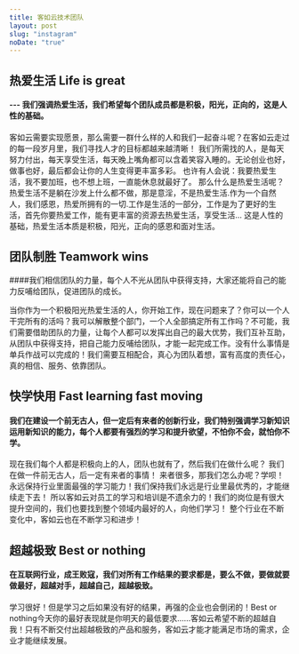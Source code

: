 ```yaml
---
title: 客如云技术团队
layout: post
slug: "instagram"
noDate: "true"
---
```


## 热爱生活 Life is great
####  ---  我们强调热爱生活，我们希望每个团队成员都是积极，阳光，正向的，这是人性的基础。
 
 客如云需要实现愿景，那么需要一群什么样的人和我们一起奋斗呢？在客如云走过的每一段岁月里，我们寻找人才的目标都越来越清晰！ 我们所需找的人，是每天努力付出，每天享受生活，每天晚上嘴角都可以含着笑容入睡的。无论创业也好，做事也好，最后都会让你的人生变得更丰富多彩。 也许有人会说：我要热爱生活，我不要加班，也不想上班，一直能休息就最好了。 那么什么是热爱生活呢？热爱生活不是躺在沙发上什么都不做，那是意淫，不是热爱生活.作为一个自然人，我们感恩，热爱所拥有的一切.工作是生活的一部分，工作是为了更好的生活，首先你要热爱工作，能有更丰富的资源去热爱生活，享受生活… 这是人性的基础，热爱生活本质是积极，阳光，正向的感恩和面对生活。
 
## 团队制胜 Teamwork wins
####我们相信团队的力量，每个人不光从团队中获得支持，大家还能将自己的能力反哺给团队，促进团队的成长。

 当你作为一个积极阳光热爱生活的人，你开始工作，现在问题来了？你可以一个人干完所有的活吗？我可以解散整个部门，一个人全部搞定所有工作吗？不可能，我们需要借助团队的力量，让每个人都可以发挥出自己的最大优势，我们互补互助，从团队中获得支持，把自己能力反哺给团队，才能一起完成工作。没有什么事情是单兵作战可以完成的！我们需要互相配合，真心为团队着想，富有高度的责任心，真的相信、服务、依靠团队。
 
## 快学快用 Fast learning fast moving
#### 我们在建设一个前无古人，但一定后有来者的创新行业，我们特别强调学习新知识运用新知识的能力，每个人都要有强烈的学习和提升欲望，不怕你不会，就怕你不学。

 现在我们每个人都是积极向上的人，团队也就有了，然后我们在做什么呢？ 我们在做一件前无古人，后一定有来者的事情！ 来者很多，那我们怎么办呢？学呗！永远保持行业里面最强的学习能力！我们保持我们永远是行业里最优秀的，才能继续走下去！ 所以客如云对员工的学习和培训是不遗余力的！我们的岗位是有很大提升空间的，我们也要找到整个领域内最好的人，向他们学习！ 整个行业在不断变化中，客如云也在不断学习和进步！
 
## 超越极致 Best or nothing
#### 在互联网行业，成王败寇，我们对所有工作结果的要求都是，要么不做，要做就要做最好，超越对手，超越自己，超越极致。
 
 学习很好！但是学习之后如果没有好的结果，再强的企业也会倒闭的！Best or nothing今天你的最好表现就是你明天的最低要求……客如云希望不断的超越自我！只有不断交付出超越极致的产品和服务，客如云才能才能满足市场的需求，企业才能继续发展。